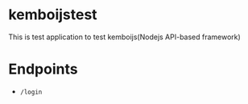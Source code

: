 # kemboijstest
This is test application to test kemboijs(Nodejs API-based framework)

# Endpoints 

- `/login`
